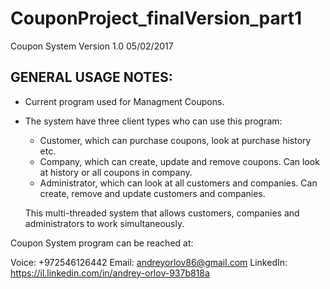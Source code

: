 # CouponProject_finalVersion_part1
Coupon System Version 1.0 05/02/2017

GENERAL USAGE NOTES:
---------------------

- Current program used for Managment Coupons.
- The system have three client types who can use this program:
  - Customer, which can purchase coupons, look at purchase history etc.
  - Company, which can create, update and remove coupons. Can look at history or all coupons in company.
  - Administrator, which can look at all customers and companies. Can create, remove and update customers and companies.
  
  This multi-threaded system that allows customers, companies and administrators to work simultaneously.
  
  
  
Coupon System program can be reached at:

Voice: +972546126442
Email: andreyorlov86@gmail.com
LinkedIn: https://il.linkedin.com/in/andrey-orlov-937b818a
